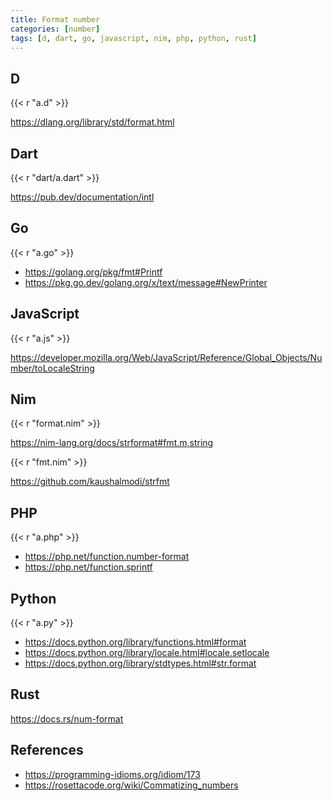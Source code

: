 ```yaml
---
title: Format number
categories: [number]
tags: [d, dart, go, javascript, nim, php, python, rust]
---
```


## D

{{< r "a.d" >}}

<https://dlang.org/library/std/format.html>

## Dart

{{< r "dart/a.dart" >}}

<https://pub.dev/documentation/intl>

## Go

{{< r "a.go" >}}

- <https://golang.org/pkg/fmt#Printf>
- <https://pkg.go.dev/golang.org/x/text/message#NewPrinter>

## JavaScript

{{< r "a.js" >}}

<https://developer.mozilla.org/Web/JavaScript/Reference/Global_Objects/Number/toLocaleString>

## Nim

{{< r "format.nim" >}}

<https://nim-lang.org/docs/strformat#fmt.m,string>

{{< r "fmt.nim" >}}

<https://github.com/kaushalmodi/strfmt>

## PHP

{{< r "a.php" >}}

- <https://php.net/function.number-format>
- <https://php.net/function.sprintf>

## Python

{{< r "a.py" >}}

- <https://docs.python.org/library/functions.html#format>
- <https://docs.python.org/library/locale.html#locale.setlocale>
- <https://docs.python.org/library/stdtypes.html#str.format>

## Rust

<https://docs.rs/num-format>

## References

- <https://programming-idioms.org/idiom/173>
- <https://rosettacode.org/wiki/Commatizing_numbers>
